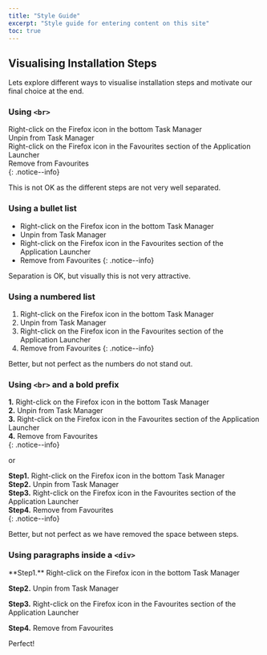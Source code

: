 ```yaml
---
title: "Style Guide"
excerpt: "Style guide for entering content on this site"
toc: true 
---
```



## Visualising Installation Steps

Lets explore different ways to visualise installation steps and motivate our final choice at the end. 

### Using `<br>` 

Right-click on the Firefox icon in the bottom Task Manager<br>
Unpin from Task Manager<br>
Right-click on the Firefox icon in the Favourites section of the Application Launcher<br>
Remove from Favourites<br>
{: .notice--info}

This is not OK as the different steps are not very well separated.

### Using a bullet list

- Right-click on the Firefox icon in the bottom Task Manager
- Unpin from Task Manager
- Right-click on the Firefox icon in the Favourites section of the Application Launcher
- Remove from Favourites
{: .notice--info}

Separation is OK, but visually this is not very attractive.

### Using a numbered list

1. Right-click on the Firefox icon in the bottom Task Manager
1. Unpin from Task Manager
1. Right-click on the Firefox icon in the Favourites section of the Application Launcher
1. Remove from Favourites
{: .notice--info}

Better, but not perfect as the numbers do not stand out.

### Using `<br>` and a bold prefix

**1.** Right-click on the Firefox icon in the bottom Task Manager<br>
**2.** Unpin from Task Manager<br>
**3.** Right-click on the Firefox icon in the Favourites section of the Application Launcher<br>
**4.** Remove from Favourites<br>
{: .notice--info}

or

**Step1.** Right-click on the Firefox icon in the bottom Task Manager<br>
**Step2.** Unpin from Task Manager<br>
**Step3.** Right-click on the Firefox icon in the Favourites section of the Application Launcher<br>
**Step4.** Remove from Favourites<br>
{: .notice--info}

Better, but not perfect as we have removed the space between steps. 

### Using paragraphs inside a `<div>` 

<div class='notice--info' markdown=1>
**Step1.** Right-click on the Firefox icon in the bottom Task Manager

**Step2.** Unpin from Task Manager

**Step3.** Right-click on the Firefox icon in the Favourites section of the Application Launcher

**Step4.** Remove from Favourites
</div>

Perfect!